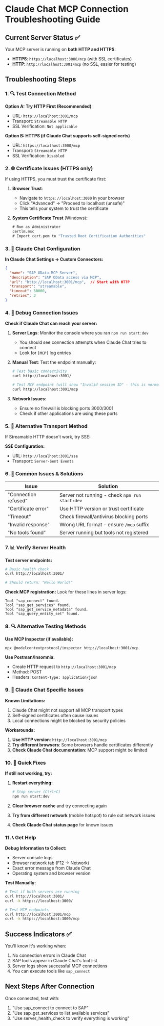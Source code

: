 # Claude Chat MCP Connection Troubleshooting Guide

## Current Server Status ✅
Your MCP server is running on **both HTTP and HTTPS**:

- **HTTPS**: `https://localhost:3000/mcp` (with SSL certificates)
- **HTTP**: `http://localhost:3001/mcp` (no SSL, easier for testing)

## Troubleshooting Steps

### 1. 🔍 Test Connection Method

**Option A: Try HTTP First (Recommended)**
- URL: `http://localhost:3001/mcp`
- Transport: `Streamable HTTP`
- SSL Verification: `Not applicable`

**Option B: HTTPS (if Claude Chat supports self-signed certs)**
- URL: `https://localhost:3000/mcp`
- Transport: `Streamable HTTP`
- SSL Verification: `Disabled`

### 2. 🌐 Certificate Issues (HTTPS only)

If using HTTPS, you must trust the certificate first:

1. **Browser Trust**: 
   - Navigate to `https://localhost:3000` in your browser
   - Click "Advanced" → "Proceed to localhost (unsafe)"
   - This tells your system to trust the certificate

2. **System Certificate Trust** (Windows):
   ```cmd
   # Run as Administrator
   certlm.msc
   # Import cert.pem to "Trusted Root Certification Authorities"
   ```

### 3. 🔧 Claude Chat Configuration

**In Claude Chat Settings → Custom Connectors:**

```json
{
  "name": "SAP OData MCP Server",
  "description": "SAP OData access via MCP",
  "url": "http://localhost:3001/mcp",  // Start with HTTP
  "transport": "streamable",
  "timeout": 30000,
  "retries": 3
}
```

### 4. 🐛 Debug Connection Issues

**Check if Claude Chat can reach your server:**

1. **Server Logs**: Monitor the console where you ran `npm run start:dev`
   - You should see connection attempts when Claude Chat tries to connect
   - Look for `[MCP]` log entries

2. **Manual Test**: Test the endpoint manually:
   ```bash
   # Test basic connectivity
   curl http://localhost:3001/
   
   # Test MCP endpoint (will show "Invalid session ID" - this is normal)
   curl http://localhost:3001/mcp
   ```

3. **Network Issues**: 
   - Ensure no firewall is blocking ports 3000/3001
   - Check if other applications are using these ports

### 5. 🔄 Alternative Transport Method

If Streamable HTTP doesn't work, try SSE:

**SSE Configuration:**
- URL: `http://localhost:3001/sse`
- Transport: `Server-Sent Events`

### 6. 🚨 Common Issues & Solutions

| Issue | Solution |
|-------|----------|
| "Connection refused" | Server not running - check `npm run start:dev` |
| "Certificate error" | Use HTTP version or trust certificate |
| "Timeout" | Check firewall/antivirus blocking ports |
| "Invalid response" | Wrong URL format - ensure `/mcp` suffix |
| "No tools found" | Server running but tools not registered |

### 7. 📊 Verify Server Health

**Test server endpoints:**
```bash
# Basic health check
curl http://localhost:3001/

# Should return: "Hello World!"
```

**Check MCP registration:**
Look for these lines in server logs:
```
Tool "sap_connect" found.
Tool "sap_get_services" found.
Tool "sap_get_service_metadata" found.
Tool "sap_query_entity_set" found.
```

### 8. 🔍 Alternative Testing Methods

**Use MCP Inspector (if available):**
```bash
npx @modelcontextprotocol/inspector http://localhost:3001/mcp
```

**Use Postman/Insomnia:**
- Create HTTP request to `http://localhost:3001/mcp`
- Method: POST
- Headers: `Content-Type: application/json`

### 9. 🎯 Claude Chat Specific Issues

**Known Limitations:**
1. Claude Chat might not support all MCP transport types
2. Self-signed certificates often cause issues
3. Local connections might be blocked by security policies

**Workarounds:**
1. **Use HTTP version**: `http://localhost:3001/mcp`
2. **Try different browsers**: Some browsers handle certificates differently
3. **Check Claude Chat documentation**: MCP support might be limited

### 10. 🔧 Quick Fixes

**If still not working, try:**

1. **Restart everything:**
   ```bash
   # Stop server (Ctrl+C)
   npm run start:dev
   ```

2. **Clear browser cache** and try connecting again

3. **Try from different network** (mobile hotspot) to rule out network issues

4. **Check Claude Chat status page** for known issues

### 11. 📞 Get Help

**Debug Information to Collect:**
- Server console logs
- Browser network tab (F12 → Network)
- Exact error message from Claude Chat
- Operating system and browser version

**Test Manually:**
```bash
# Test if both servers are running
curl http://localhost:3001/
curl -k https://localhost:3000/

# Test MCP endpoints
curl http://localhost:3001/mcp
curl -k https://localhost:3000/mcp
```

## Success Indicators ✅

You'll know it's working when:
1. No connection errors in Claude Chat
2. SAP tools appear in Claude Chat's tool list
3. Server logs show successful MCP connections
4. You can execute tools like `sap_connect`

## Next Steps After Connection

Once connected, test with:
1. "Use sap_connect to connect to SAP"
2. "Use sap_get_services to list available services"
3. "Use server_health_check to verify everything is working"